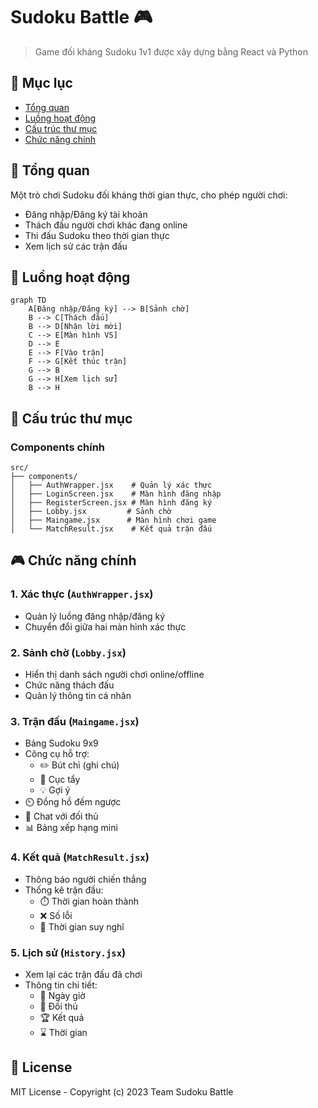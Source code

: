 # Sudoku Battle 🎮

> Game đối kháng Sudoku 1v1 được xây dựng bằng React và Python

## 📑 Mục lục

- [Tổng quan](#tổng-quan)
- [Luồng hoạt động](#luồng-hoạt-động)
- [Cấu trúc thư mục](#cấu-trúc-thư-mục)
- [Chức năng chính](#chức-năng-chính)

## 🎯 Tổng quan

Một trò chơi Sudoku đối kháng thời gian thực, cho phép người chơi:

- Đăng nhập/Đăng ký tài khoản
- Thách đấu người chơi khác đang online
- Thi đấu Sudoku theo thời gian thực
- Xem lịch sử các trận đấu

## 🔄 Luồng hoạt động

```mermaid
graph TD
    A[Đăng nhập/Đăng ký] --> B[Sảnh chờ]
    B --> C[Thách đấu]
    B --> D[Nhận lời mời]
    C --> E[Màn hình VS]
    D --> E
    E --> F[Vào trận]
    F --> G[Kết thúc trận]
    G --> B
    G --> H[Xem lịch sử]
    B --> H
```

## 📁 Cấu trúc thư mục

### Components chính

```
src/
├── components/
│   ├── AuthWrapper.jsx    # Quản lý xác thực
│   ├── LoginScreen.jsx    # Màn hình đăng nhập
│   ├── RegisterScreen.jsx # Màn hình đăng ký
│   ├── Lobby.jsx         # Sảnh chờ
│   ├── Maingame.jsx      # Màn hình chơi game
│   └── MatchResult.jsx    # Kết quả trận đấu
```

## 🎮 Chức năng chính

### 1. Xác thực (`AuthWrapper.jsx`)

- Quản lý luồng đăng nhập/đăng ký
- Chuyển đổi giữa hai màn hình xác thực

### 2. Sảnh chờ (`Lobby.jsx`)

- Hiển thị danh sách người chơi online/offline
- Chức năng thách đấu
- Quản lý thông tin cá nhân

### 3. Trận đấu (`Maingame.jsx`)

- Bảng Sudoku 9x9
- Công cụ hỗ trợ:
  - ✏️ Bút chì (ghi chú)
  - 🧹 Cục tẩy
  - 💡 Gợi ý
- ⏲️ Đồng hồ đếm ngược
- 💬 Chat với đối thủ
- 📊 Bảng xếp hạng mini

### 4. Kết quả (`MatchResult.jsx`)

- Thông báo người chiến thắng
- Thống kê trận đấu:
  - ⏱️ Thời gian hoàn thành
  - ❌ Số lỗi
  - 🤔 Thời gian suy nghĩ

### 5. Lịch sử (`History.jsx`)

- Xem lại các trận đấu đã chơi
- Thông tin chi tiết:
  - 📅 Ngày giờ
  - 👤 Đối thủ
  - 🏆 Kết quả
  - ⌛ Thời gian

## 📝 License

MIT License - Copyright (c) 2023 Team Sudoku Battle
